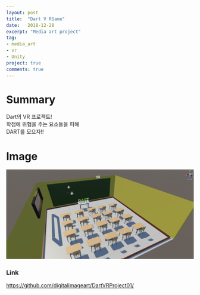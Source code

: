 ```yaml
---
layout: post
title:  "Dart V RGame"
date:   2018-12-28
excerpt: "Media art project"
tag:
- media_art
- vr
- Unity
project: true
comments: true
---
```


# Summary
Dart의 VR 프로젝트!  
학점에 위협을 주는 요소들을 피해  
DART를 모으자!!  

# Image
![DartVRPicture](../images/DART_VR.png)

### Link
<https://github.com/digitalimageart/DartVRProject01/>
